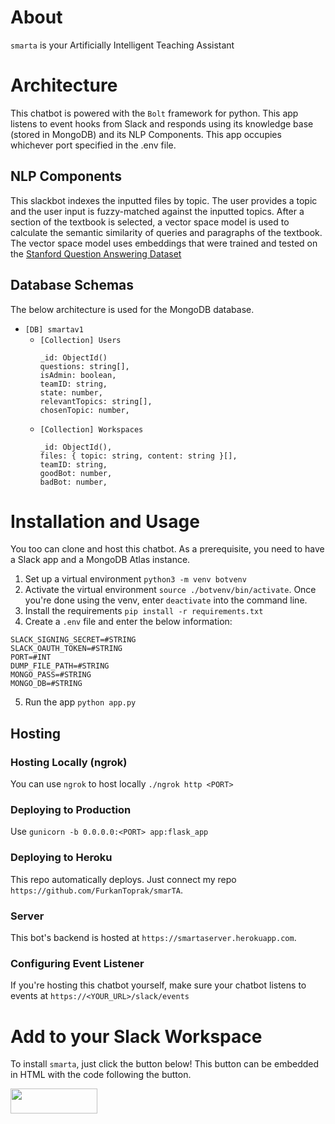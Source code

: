 # About
`smarta` is your Artificially Intelligent Teaching Assistant

# Architecture

This chatbot is powered with the `Bolt` framework for python. This app listens to event hooks from Slack and responds using its knowledge base (stored in MongoDB) and its NLP Components. This app occupies whichever port specified in the .env file.

## NLP Components
This slackbot indexes the inputted files by topic. The user provides a topic and the user input is fuzzy-matched against the inputted topics. After a section of the textbook is selected, a vector space model is used to calculate the semantic similarity of queries and paragraphs of the textbook. The vector space model uses embeddings that were trained and tested on the [Stanford Question Answering Dataset](https://rajpurkar.github.io/SQuAD-explorer/) 

## Database Schemas 

The below architecture is used for the MongoDB database.

* `[DB] smartav1`
  * `[Collection] Users`
    ```
    _id: ObjectId()
    questions: string[],
    isAdmin: boolean,
    teamID: string,
    state: number,
    relevantTopics: string[],
    chosenTopic: number,
    ```
  * `[Collection] Workspaces`
    ```
    _id: ObjectId(),
    files: { topic: string, content: string }[],
    teamID: string,
    goodBot: number,
    badBot: number,
    ```

# Installation and Usage
You too can clone and host this chatbot. As a prerequisite, you need to have a Slack app and a MongoDB Atlas instance.

1. Set up a virtual environment `python3 -m venv botvenv`
2. Activate the virtual environment `source ./botvenv/bin/activate`. Once you're done using the venv, enter `deactivate` into the command line.
3. Install the requirements `pip install -r requirements.txt`
4. Create a `.env` file and enter the below information:
```
SLACK_SIGNING_SECRET=#STRING
SLACK_OAUTH_TOKEN=#STRING
PORT=#INT
DUMP_FILE_PATH=#STRING
MONGO_PASS=#STRING
MONGO_DB=#STRING
```
5. Run the app `python app.py`

## Hosting

### Hosting Locally (ngrok)
You can use `ngrok` to host locally `./ngrok http <PORT>`

### Deploying to Production
Use `gunicorn -b 0.0.0.0:<PORT> app:flask_app`

### Deploying to Heroku
This repo automatically deploys. Just connect my repo `https://github.com/FurkanToprak/smarTA`.

### Server
This bot's backend is hosted at `https://smartaserver.herokuapp.com`.

### Configuring Event Listener
If you're hosting this chatbot yourself, make sure your chatbot listens to events at `https://<YOUR_URL>/slack/events`

# Add to your Slack Workspace
To install `smarta`, just click the button below! This button can be embedded in HTML with the code following the button.
<html>
<a href="https://slack.com/oauth/v2/authorize?scope=chat:write,files:read,im:history,im:read,im:write,users.profile:read,users:read&client_id=936236937696.1559445881875"><img alt=""Add to Slack"" height="40" width="139" src="https://platform.slack-edge.com/img/add_to_slack.png" srcset="https://platform.slack-edge.com/img/add_to_slack.png 1x, https://platform.slack-edge.com/img/add_to_slack@2x.png 2x" /></a>
</html>